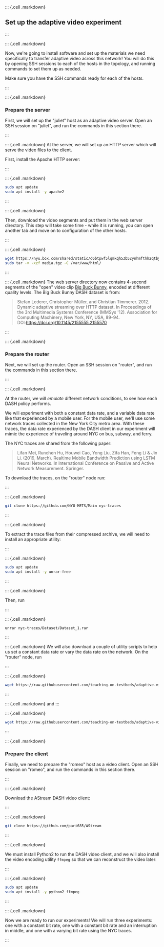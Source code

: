 
::: {.cell .markdown}

## Set up the adaptive video experiment

:::



::: {.cell .markdown}

Now, we're going to install software and set up the materials we need specifically to transfer adaptive video across this network! You will do this by opening SSH sessions to each of the hosts in the topology, and running commands to set them up as needed.

Make sure you have the SSH commands ready for each of the hosts.

:::


::: {.cell .markdown}

### Prepare the server

First, we will set up the "juliet" host as an adaptive video server. Open an SSH session on "juliet", and run the commands in this section there.

:::


::: {.cell .markdown}
At the server, we will set up an HTTP server which will serve the video files to the client.

First, install the Apache HTTP server:

:::



::: {.cell .markdown}
```bash
sudo apt update  
sudo apt install -y apache2  
```
:::


::: {.cell .markdown}

Then, download the video segments and put them in the web server directory. This step will take some time - while it is running, you can open another tab and move on to configuration of the other hosts.

:::


::: {.cell .markdown}
```bash
wget https://nyu.box.com/shared/static/d6btpwf5lqmkqh53b52ynhmfthh2qtby.tgz -O media.tgz
sudo tar -v -xzf media.tgz -C /var/www/html/
```
:::


::: {.cell .markdown}
The web server directory now contains 4-second segments of the "open" video clip [Big Buck Bunny](https://peach.blender.org/about/), encoded at different quality levels. The Big Buck Bunny DASH dataset is from:

> Stefan Lederer, Christopher Müller, and Christian Timmerer. 2012. Dynamic adaptive streaming over HTTP dataset. In Proceedings of the 3rd Multimedia Systems Conference (MMSys '12). Association for Computing Machinery, New York, NY, USA, 89–94. DOI:https://doi.org/10.1145/2155555.2155570

:::



::: {.cell .markdown}

### Prepare the router

Next, we will set up the router. Open an SSH session on "router", and run the commands in this section there.

:::


::: {.cell .markdown}

At the router, we will *emulate* different network conditions, to see how each DASH policy performs. 

We will experiment with both a constant data rate, and a variable data rate like that experienced by a mobile user. For the mobile user, we'll use some network traces collected in the New York City metro area. With these traces, the data rate experienced by the DASH client in our experiment will mimic the experience of traveling around NYC on bus, subway, and ferry.

The NYC traces are shared from the following paper:

> Lifan Mei, Runchen Hu, Houwei Cao, Yong Liu, Zifa Han, Feng Li & Jin Li. (2019, March). Realtime Mobile Bandwidth Prediction using LSTM Neural Networks. In International Conference on Passive and Active Network Measurement. Springer.

To download the traces, on the "router" node run:

:::



::: {.cell .markdown}
```bash
git clone https://github.com/NYU-METS/Main nyc-traces
```
:::


::: {.cell .markdown}

To extract the trace files from their compressed archive, we will need to install an appropriate utility:

:::


::: {.cell .markdown}
```bash
sudo apt update
sudo apt install -y unrar-free
```
:::


::: {.cell .markdown}

Then, run

:::


::: {.cell .markdown}
```bash
unrar nyc-traces/Dataset/Dataset_1.rar
```
:::

::: {.cell .markdown}
We will also download a couple of utility scripts to help us set a constant data rate or vary the data rate on the network. On the "router" node, run

:::


::: {.cell .markdown}
```bash
wget https://raw.githubusercontent.com/teaching-on-testbeds/adaptive-video/main/rate-vary.sh -O ~/rate-vary.sh
```
:::


::: {.cell .markdown}
and
:::

::: {.cell .markdown}
```bash
wget https://raw.githubusercontent.com/teaching-on-testbeds/adaptive-video/main/rate-set.sh -O ~/rate-set.sh
```
:::


::: {.cell .markdown}

### Prepare the client

Finally, we need to prepare the "romeo" host as a video client. Open an SSH session on "romeo", and run the commands in this section there.

:::


::: {.cell .markdown}

Download the AStream DASH video client:

:::



::: {.cell .markdown}
```bash
git clone https://github.com/pari685/AStream
```
:::




::: {.cell .markdown}

We must install Python2 to run the DASH video client, and we will also install the video encoding utility `ffmpeg` so that we can reconstruct the video later:

:::



::: {.cell .markdown}
```bash
sudo apt update
sudo apt install -y python2 ffmpeg
```
:::



::: {.cell .markdown}

Now we are ready to run our experiments! We will run three experiments: one with a constant bit rate, one with a constant bit rate and an interruption in middle, and one with a varying bit rate using the NYC traces.

:::
